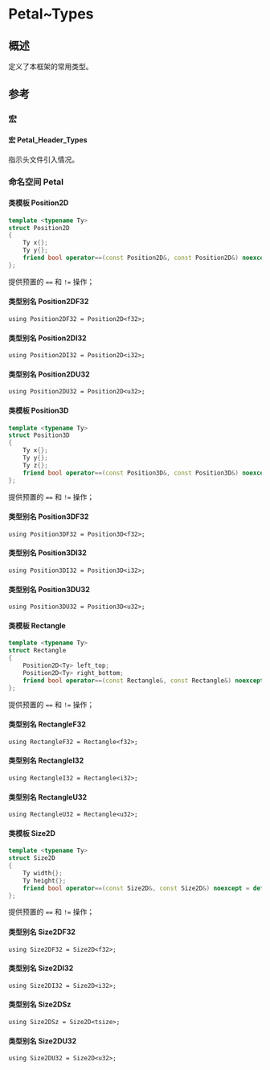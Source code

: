 # Petal~Types

## 概述

定义了本框架的常用类型。  

## 参考

### 宏

#### 宏 Petal_Header_Types

指示头文件引入情况。  

### 命名空间 Petal

#### 类模板 Position2D

```cpp
template <typename Ty>
struct Position2D
{
    Ty x{};
    Ty y{};
    friend bool operator==(const Position2D&, const Position2D&) noexcept = default;
};
```

提供预置的 `==` 和 `!=` 操作；

#### 类型别名 Position2DF32

`using Position2DF32 = Position2D<f32>;`

#### 类型别名 Position2DI32

`using Position2DI32 = Position2D<i32>;`

#### 类型别名 Position2DU32

`using Position2DU32 = Position2D<u32>;`

#### 类模板 Position3D

```cpp
template <typename Ty>
struct Position3D
{
    Ty x{};
    Ty y{};
    Ty z{};
    friend bool operator==(const Position3D&, const Position3D&) noexcept = default;
};
```

提供预置的 `==` 和 `!=` 操作；

#### 类型别名 Position3DF32

`using Position3DF32 = Position3D<f32>;`

#### 类型别名 Position3DI32

`using Position3DI32 = Position3D<i32>;`

#### 类型别名 Position3DU32

`using Position3DU32 = Position3D<u32>;`

#### 类模板 Rectangle

```cpp
template <typename Ty>
struct Rectangle
{
    Position2D<Ty> left_top;
    Position2D<Ty> right_bottom;
    friend bool operator==(const Rectangle&, const Rectangle&) noexcept = default;
};
```

提供预置的 `==` 和 `!=` 操作；

#### 类型别名 RectangleF32

`using RectangleF32 = Rectangle<f32>;`

#### 类型别名 RectangleI32

`using RectangleI32 = Rectangle<i32>;`

#### 类型别名 RectangleU32

`using RectangleU32 = Rectangle<u32>;`

#### 类模板 Size2D

```cpp
template <typename Ty>
struct Size2D
{
    Ty width{};
    Ty height{};
    friend bool operator==(const Size2D&, const Size2D&) noexcept = default;
};
```

提供预置的 `==` 和 `!=` 操作；

#### 类型别名 Size2DF32

`using Size2DF32 = Size2D<f32>;`

#### 类型别名 Size2DI32

`using Size2DI32 = Size2D<i32>;`

#### 类型别名 Size2DSz

`using Size2DSz = Size2D<tsize>;`

#### 类型别名 Size2DU32

`using Size2DU32 = Size2D<u32>;`
